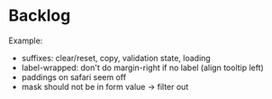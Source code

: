 # Backlog

Example:

- suffixes: clear/reset, copy, validation state, loading
- label-wrapped: don't do margin-right if no label (align tooltip left)
- paddings on safari seem off
- mask should not be in form value -> filter out

